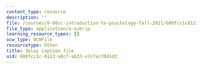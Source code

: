 ```yaml
---
content_type: resource
description: ''
file: /courses/9-00sc-introduction-to-psychology-fall-2011/600fcc1c8123a0cfab33e7c7ac70d1d2_syXplPKQb_o.srt
file_type: application/x-subrip
learning_resource_types: []
ocw_type: OCWFile
resourcetype: Other
title: 3play caption file
uid: 600fcc1c-8123-a0cf-ab33-e7c7ac70d1d2
---
```

